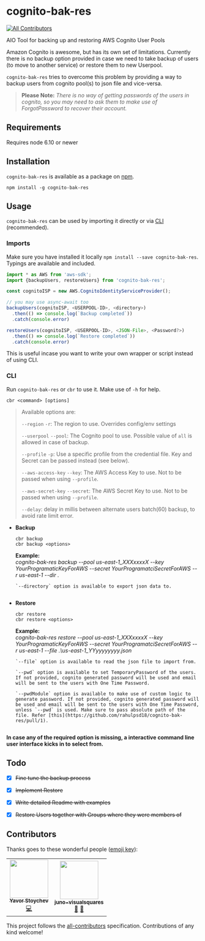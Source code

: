 # cognito-bak-res
[![All Contributors](https://img.shields.io/badge/all_contributors-2-orange.svg?style=flat-square)](#contributors)

AIO Tool for backing up and restoring AWS Cognito User Pools

Amazon Cognito is awesome, but has its own set of limitations. Currently there is no backup option provided in case we need to take backup of users (to move to another service) or restore them to new Userpool.

`cognito-bak-res` tries to overcome this problem by providing a way to backup users from cognito pool(s) to json file and vice-versa.

> **Please Note:** *There is no way of getting passwords of the users in cognito, so you may need to ask them to make use of ForgotPassword to recover their account.*


## Requirements

Requires node 6.10 or newer

## Installation

`cognito-bak-res` is available as a package on [npm](https://www.npmjs.com/package/cognito-bak-res).

```shell
npm install -g cognito-bak-res
```

## Usage

`cognito-bak-res` can be used by importing it directly or via [CLI](#cli) (recommended).

### Imports

Make sure you have installed it locally `npm install --save cognito-bak-res`. Typings are available and included.

```typescript
import * as AWS from 'aws-sdk';
import {backupUsers, restoreUsers} from 'cognito-bak-res';

const cognitoISP = new AWS.CognitoIdentityServiceProvider();

// you may use async-await too
backupUsers(cognitoISP, <USERPOOL-ID>, <directory>)
  .then(() => console.log(`Backup completed`))
  .catch(console.error)

restoreUsers(cognitoISP, <USERPOOL-ID>, <JSON-File>, <Password?>)
  .then(() => console.log(`Restore completed`))
  .catch(console.error)
```

This is useful incase you want to write your own wrapper or script instead of using CLI.


### CLI
Run `cognito-bak-res` or `cbr` to use it. Make use of `-h` for help.

```shell
cbr <command> [options]
```

> Available options are:
>
> `--region` `-r`: The region to use. Overrides config/env settings
>
> `--userpool` `--pool`: The Cognito pool to use. Possible value of `all` is allowed in case of backup.
>
> `--profile` `-p`: Use a specific profile from the credential file. Key and Secret can be passed instead (see below).
>
> `--aws-access-key` `--key`: The AWS Access Key to use. Not to be passed when using `--profile`.
>
> `--aws-secret-key` `--secret`: The AWS Secret Key to use. Not to be passed when using `--profile`.
>
> `--delay`: delay in millis between alternate users batch(60) backup, to avoid rate limit error.


- **Backup**
  ```shell
  cbr backup
  cbr backup <options>
  ```
  <b>Example:</b><br><i> cognito-bak-res backup --pool us-east-1_XXXxxxxX --key YourProgramaticKeyForAWS --secret YourProgramatciSecretForAWS --r us-east-1 --dir . </i>
  ```
  `--directory` option is available to export json data to.


- **Restore**
  ```shell
  cbr restore
  cbr restore <options>
  ```
  <b>Example:</b><br><i>  cognito-bak-res restore --pool us-east-1_XXXxxxxX --key YourProgramaticKeyForAWS --secret YourProgramatciSecretForAWS --r us-east-1 --file .\us-east-1_YYyyyyyyyy.json</i>
  ```
  `--file` option is available to read the json file to import from.

  `--pwd` option is available to set TemporaryPassword of the users. If not provided, cognito generated password will be used and email will be sent to the users with One Time Password.

  `--pwdModule` option is available to make use of custom logic to generate password. If not provided, cognito generated password will be used and email will be sent to the users with One Time Password, unless `--pwd` is used. Make sure to pass absolute path of the file. Refer [this](https://github.com/rahulpsd18/cognito-bak-res/pull/1).


**In case any of the required option is missing, a interactive command line user interface kicks in to select from.**

## Todo

- [X] ~~Fine tune the backup process~~
- [X] ~~Implement Restore~~
- [X] ~~Write detailed Readme with examples~~
- [X] ~~Restore Users together with Groups where they were members of~~


## Contributors

Thanks goes to these wonderful people ([emoji key](https://github.com/all-contributors/all-contributors#emoji-key)):

<!-- ALL-CONTRIBUTORS-LIST:START - Do not remove or modify this section -->
<!-- prettier-ignore-start -->
<!-- markdownlint-disable -->
<table>
  <tr>
    <td align="center"><a href="https://github.com/yavorss"><img src="https://avatars1.githubusercontent.com/u/16567086?s=460&u=30627428758cbe90d2e5bc9169bbb9cf37fc44a0&v=4" width="100px;" alt=""/><br /><sub><b>Yavor Stoychev</b></sub></a><br /><a href="https://github.com/T0tt1/cognito-bak-res/commits?author=t0tt1" title="Code">💻</a></td>
    <td align="center"><a href="https://github.com/t0tt1"><img src="https://avatars2.githubusercontent.com/u/49184867?s=460&u=3727c81a011775d9479cd40e1ce7cbfcb36e19f6&v=4" width="100px;" alt=""/><br /><sub><b>juno-visualsquares</b></sub></a><br /><a href="https://github.com/T0tt1/cognito-bak-res/commits?author=t0tt1" title="Documentation">📖</a> <a href="#ideas-totti" title="Ideas, Planning, & Feedback">🤔</a></td>
  </tr>
</table>

<!-- markdownlint-enable -->
<!-- prettier-ignore-end -->
<!-- ALL-CONTRIBUTORS-LIST:END -->

This project follows the [all-contributors](https://github.com/all-contributors/all-contributors) specification. Contributions of any kind welcome!